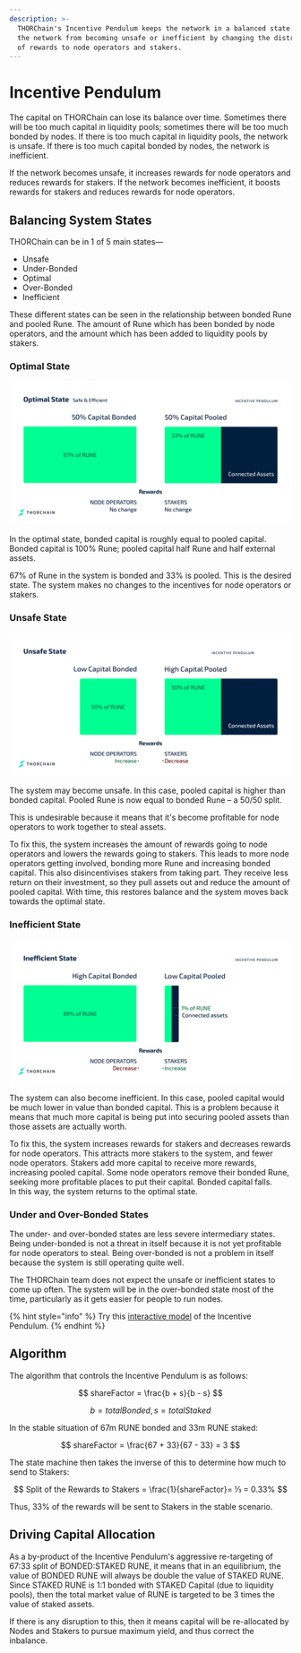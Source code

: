```yaml
---
description: >-
  THORChain's Incentive Pendulum keeps the network in a balanced state. It stops
  the network from becoming unsafe or inefficient by changing the distribution
  of rewards to node operators and stakers.
---
```


# Incentive Pendulum

The capital on THORChain can lose its balance over time. Sometimes there will be too much capital in liquidity pools; sometimes there will be too much bonded by nodes. If there is too much capital in liquidity pools, the network is unsafe. If there is too much capital bonded by nodes, the network is inefficient.

If the network becomes unsafe, it increases rewards for node operators and reduces rewards for stakers. If the network becomes inefficient, it boosts rewards for stakers and reduces rewards for node operators.

## Balancing System States

THORChain can be in 1 of 5 main states—

* Unsafe
* Under-Bonded
* Optimal
* Over-Bonded
* Inefficient

These different states can be seen in the relationship between bonded Rune and pooled Rune. The amount of Rune which has been bonded by node operators, and the amount which has been added to liquidity pools by stakers.

### Optimal State

![](../.gitbook/assets/optimal.jpg)

In the optimal state, bonded capital is roughly equal to pooled capital. Bonded capital is 100% Rune; pooled capital half Rune and half external assets.

67% of Rune in the system is bonded and 33% is pooled. This is the desired state. The system makes no changes to the incentives for node operators or stakers.

### Unsafe State

![](../.gitbook/assets/unsafe.jpg)

The system may become unsafe. In this case, pooled capital is higher than bonded capital. Pooled Rune is now equal to bonded Rune – a 50/50 split.

This is undesirable because it means that it's become profitable for node operators to work together to steal assets.

To fix this, the system increases the amount of rewards going to node operators and lowers the rewards going to stakers. This leads to more node operators getting involved, bonding more Rune and increasing bonded capital. This also disincentivises stakers from taking part. They receive less return on their investment, so they pull assets out and reduce the amount of pooled capital. With time, this restores balance and the system moves back towards the optimal state.

### Inefficient State

![](../.gitbook/assets/inefficient.jpg)

The system can also become inefficient. In this case, pooled capital would be much lower in value than bonded capital. This is a problem because it means that much more capital is being put into securing pooled assets than those assets are actually worth.

To fix this, the system increases rewards for stakers and decreases rewards for node operators. This attracts more stakers to the system, and fewer node operators. Stakers add more capital to receive more rewards, increasing pooled capital. Some node operators remove their bonded Rune, seeking more profitable places to put their capital. Bonded capital falls.  
In this way, the system returns to the optimal state.

### Under and Over-Bonded States

The under- and over-bonded states are less severe intermediary states. Being under-bonded is not a threat in itself because it is not yet profitable for node operators to steal. Being over-bonded is not a problem in itself because the system is still operating quite well.

The THORChain team does not expect the unsafe or inefficient states to come up often. The system will be in the over-bonded state most of the time, particularly as it gets easier for people to run nodes.

{% hint style="info" %}
Try this [interactive model](https://rebase.foundation/network/thorchain/system-component/balancer) of the Incentive Pendulum.
{% endhint %}

## Algorithm

The algorithm that controls the Incentive Pendulum is as follows:

$$
shareFactor = \frac{b + s}{b - s}
$$

$$
b = totalBonded, s = totalStaked
$$

In the stable situation of 67m RUNE bonded and 33m RUNE staked:

$$
shareFactor = \frac{67 + 33}{67 - 33} = 3
$$

The state machine then takes the inverse of this to determine how much to send to Stakers:

$$
Split of the Rewards to Stakers = \frac{1}{shareFactor}= ⅓ = 0.33%
$$

Thus, 33% of the rewards will be sent to Stakers in the stable scenario. 

## Driving Capital Allocation

As a by-product of the Incentive Pendulum's aggressive re-targeting of 67:33 split of BONDED:STAKED RUNE, it means that in an equilibrium, the value of BONDED RUNE will always be double the value of STAKED RUNE. Since STAKED RUNE is 1:1 bonded with STAKED Capital \(due to liquidity pools\), then the total market value of RUNE is targeted to be 3 times the value of staked assets. 

If there is any disruption to this, then it means capital will be re-allocated by Nodes and Stakers to pursue maximum yield, and thus correct the inbalance. 

